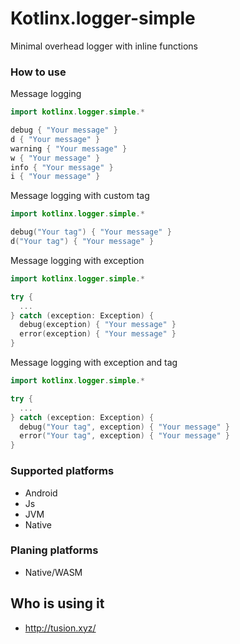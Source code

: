 # Kotlinx.logger-simple
Minimal overhead logger with inline functions

### How to use
Message logging
```kotlin
import kotlinx.logger.simple.*

debug { "Your message" }
d { "Your message" }
warning { "Your message" }
w { "Your message" }
info { "Your message" }
i { "Your message" }
```
Message logging with custom tag
```kotlin
import kotlinx.logger.simple.*

debug("Your tag") { "Your message" }
d("Your tag") { "Your message" }
```

Message logging with exception
```kotlin
import kotlinx.logger.simple.*

try {
  ...
} catch (exception: Exception) {
  debug(exception) { "Your message" }
  error(exception) { "Your message" }
}
```

Message logging with exception and tag
```kotlin
import kotlinx.logger.simple.*

try {
  ...
} catch (exception: Exception) {
  debug("Your tag", exception) { "Your message" }
  error("Your tag", exception) { "Your message" }
}
```
### Supported platforms
- Android
- Js
- JVM
- Native
### Planing platforms
- Native/WASM
## Who is using it
- http://tusion.xyz/